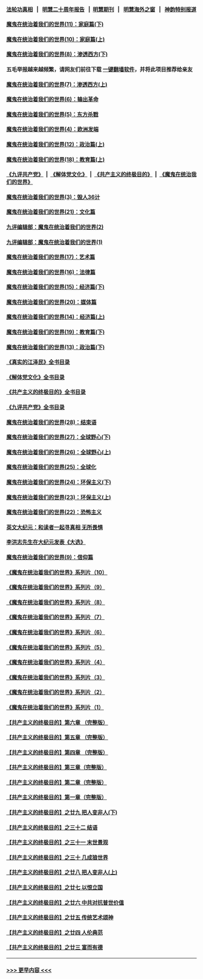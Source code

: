#### [法轮功真相](https://github.com/gfw-breaker/truth/blob/master/README.md?t=0) &nbsp;&nbsp;|&nbsp;&nbsp; [明慧二十周年报告](https://github.com/gfw-breaker/mh-reports/blob/master/README.md?t=0) &nbsp;&nbsp;|&nbsp;&nbsp;[明慧期刊](https://github.com/gfw-breaker/mh-qikan) &nbsp;&nbsp;|&nbsp;&nbsp; [明慧海外之窗](https://github.com/gfw-breaker/mh-news/blob/master/README.md?t=0) &nbsp;&nbsp;|&nbsp;&nbsp; [神韵特别报道](https://github.com/gfw-breaker/mh-news/blob/master/shenyun.md?t=0)
#### [魔鬼在统治着我们的世界(11)：家庭篇(下)](../pages/nsc422/n10440961.md?t=11240650) 
#### [魔鬼在统治着我们的世界(10)：家庭篇(上)](../pages/nsc422/n10435448.md?t=11240650) 
#### [魔鬼在统治着我们的世界(8)：渗透西方(下)](../pages/nsc422/n10429603.md?t=11240650) 
#### 五毛举报越来越频繁，请网友们前往下载 [一键翻墙软件](https://github.com/gfw-breaker/ssr-accounts)，并将此项目推荐给亲友
#### [魔鬼在统治着我们的世界(7)：渗透西方(上)](../pages/nsc422/n10426013.md?t=11240650) 
#### [魔鬼在统治着我们的世界(6)：输出革命](../pages/nsc422/n10421536.md?t=11240650) 
#### [魔鬼在统治着我们的世界(5)：东方杀戮](../pages/nsc422/n10417707.md?t=11240650) 
#### [魔鬼在统治着我们的世界(4)：欧洲发端](../pages/nsc422/n10414890.md?t=11240650) 
#### [魔鬼在统治着我们的世界(12)：政治篇(上)](../pages/nsc422/n10444576.md?t=11240650) 
#### [魔鬼在统治着我们的世界(18)：教育篇(上)](../pages/nsc422/n10526970.md?t=11240650) 
#### [《九评共产党》](https://github.com/begood0513/9ping.md/blob/master/README.md) &nbsp;|&nbsp; [《解体党文化》](../../../../jtdwh.md/blob/master/README.md)  &nbsp;|&nbsp; [《共产主义的终极目的》](../../../../gczydzjmd.md/blob/master/README.md) &nbsp;|&nbsp; [《魔鬼在统治我们的世界》](../../../../mgztzwmdsj.md/blob/master/README.md) 
#### [魔鬼在统治着我们的世界(3)：毁人36计](../pages/nsc422/n10411583.md?t=11240650) 
#### [魔鬼在统治着我们的世界(21)：文化篇](../pages/nsc422/n10597706.md?t=11240650) 
#### [九评编辑部：魔鬼在统治着我们的世界(2)](../pages/nsc422/n10410036.md?t=11240650) 
#### [九评编辑部：魔鬼在统治着我们的世界(1)](../pages/nsc422/n10406825.md?t=11240650) 
#### [魔鬼在统治着我们的世界(17)：艺术篇](../pages/nsc422/n10499093.md?t=11240650) 
#### [魔鬼在统治着我们的世界(16)：法律篇](../pages/nsc422/n10485969.md?t=11240650) 
#### [魔鬼在统治着我们的世界(15)：经济篇(下)](../pages/nsc422/n10469975.md?t=11240650) 
#### [魔鬼在统治着我们的世界(20)：媒体篇](../pages/nsc422/n10586579.md?t=11240650) 
#### [魔鬼在统治着我们的世界(14)：经济篇(上)](../pages/nsc422/n10457370.md?t=11240650) 
#### [魔鬼在统治着我们的世界(19)：教育篇(下)](../pages/nsc422/n10564808.md?t=11240650) 
#### [魔鬼在统治着我们的世界(13)：政治篇(下)](../pages/nsc422/n10448270.md?t=11240650) 
#### [《真实的江泽民》全书目录](../pages/nsc422/n13721399.md?t=11240650) 
#### [《解体党文化》全书目录](../pages/nsc422/n13721157.md?t=11240650) 
#### [《共产主义的终极目的》全书目录](../pages/nsc422/n13721048.md?t=11240650) 
#### [《九评共产党》全书目录](../pages/nsc422/n13708085.md?t=11240650) 
#### [魔鬼在统治着我们的世界(28)：结束语](../pages/nsc422/n10936246.md?t=11240650) 
#### [魔鬼在统治着我们的世界(27)：全球野心(下)](../pages/nsc422/n10928319.md?t=11240650) 
#### [魔鬼在统治着我们的世界(26)：全球野心(上)](../pages/nsc422/n10900318.md?t=11240650) 
#### [魔鬼在统治着我们的世界(25)：全球化](../pages/nsc422/n10788205.md?t=11240650) 
#### [魔鬼在统治着我们的世界(24)：环保主义(下)](../pages/nsc422/n10695307.md?t=11240650) 
#### [魔鬼在统治着我们的世界(23)：环保主义(上)](../pages/nsc422/n10688613.md?t=11240650) 
#### [魔鬼在统治着我们的世界(22)：恐怖主义](../pages/nsc422/n10614727.md?t=11240650) 
#### [英文大纪元：和读者一起寻真相 无所畏惧](../pages/nsc422/n12542027.md?t=11240650) 
#### [李洪志先生在大纪元发表《大选》](../pages/nsc422/n12534746.md?t=11240650) 
#### [魔鬼在统治着我们的世界(9)：信仰篇](../pages/nsc422/n10432159.md?t=11240650) 
#### [《魔鬼在统治着我们的世界》系列片（10）](../pages/nsc422/n12292670.md?t=11240650) 
#### [《魔鬼在统治着我们的世界》系列片（9）](../pages/nsc422/n12290859.md?t=11240650) 
#### [《魔鬼在统治着我们的世界》系列片（8）](../pages/nsc422/n12287445.md?t=11240650) 
#### [《魔鬼在统治着我们的世界》系列片（7）](../pages/nsc422/n12283425.md?t=11240650) 
#### [《魔鬼在统治着我们的世界》系列片（6）](../pages/nsc422/n12282314.md?t=11240650) 
#### [《魔鬼在统治着我们的世界》系列片（5）](../pages/nsc422/n12281419.md?t=11240650) 
#### [《魔鬼在统治着我们的世界》系列片（4）](../pages/nsc422/n12274024.md?t=11240650) 
#### [《魔鬼在统治着我们的世界》系列片（3）](../pages/nsc422/n12271322.md?t=11240650) 
#### [《魔鬼在统治着我们的世界》系列片（2）](../pages/nsc422/n12269049.md?t=11240650) 
#### [《魔鬼在统治着我们的世界》系列片（1）](../pages/nsc422/n12267575.md?t=11240650) 
#### [【共产主义的终极目的】第六章 （完整版）](../pages/nsc422/n11428913.md?t=11240650) 
#### [【共产主义的终极目的】第五章 （完整版）](../pages/nsc422/n11428912.md?t=11240650) 
#### [【共产主义的终极目的】第四章 （完整版）](../pages/nsc422/n11428907.md?t=11240650) 
#### [【共产主义的终极目的】第三章（完整版）](../pages/nsc422/n11428848.md?t=11240650) 
#### [【共产主义的终极目的】第二章（完整版）](../pages/nsc422/n11428831.md?t=11240650) 
#### [【共产主义的终极目的】第一章（完整版）](../pages/nsc422/n11417651.md?t=11240650) 
#### [【共产主义的终极目的】之廿九 把人变非人(下)](../pages/nsc422/n11344140.md?t=11240650) 
#### [【共产主义的终极目的】之三十二 结语](../pages/nsc422/n11360535.md?t=11240650) 
#### [【共产主义的终极目的】之三十一 末世景观](../pages/nsc422/n11351129.md?t=11240650) 
#### [【共产主义的终极目的】之三十 几成狼世界](../pages/nsc422/n11348280.md?t=11240650) 
#### [【共产主义的终极目的】之廿八 把人变非人(上)](../pages/nsc422/n11340492.md?t=11240650) 
#### [【共产主义的终极目的】之廿七 以恨立国](../pages/nsc422/n11336944.md?t=11240650) 
#### [【共产主义的终极目的】之廿六 中共对抗普世价值](../pages/nsc422/n11324785.md?t=11240650) 
#### [【共产主义的终极目的】之廿五 传统艺术颂神](../pages/nsc422/n11296396.md?t=11240650) 
#### [【共产主义的终极目的】之廿四 人伦典范](../pages/nsc422/n11296397.md?t=11240650) 
#### [【共产主义的终极目的】之廿三 富而有德](../pages/nsc422/n11283598.md?t=11240650) 

----
#### [ >>> 更早内容 <<< ](../indexes/nsc422-earlier.md)

